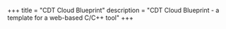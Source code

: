 +++
title = "CDT Cloud Blueprint"
description = "CDT Cloud Blueprint - a template for a web-based C/C++ tool"
+++